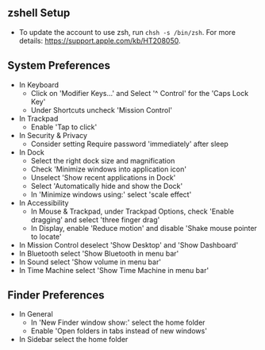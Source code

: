 ## zshell Setup

* To update the account to use zsh, run `chsh -s /bin/zsh`. For more details: https://support.apple.com/kb/HT208050.

## System Preferences

- In Keyboard
  - Click on 'Modifier Keys...' and Select '^ Control' for the 'Caps Lock Key'
  - Under Shortcuts uncheck 'Mission Control'
- In Trackpad
  - Enable 'Tap to click'
- In Security & Privacy
  - Consider setting Require password 'immediately' after sleep
- In Dock
  - Select the right dock size and magnification
  - Check 'Minimize windows into application icon'
  - Unselect 'Show recent applications in Dock'
  - Select 'Automatically hide and show the Dock'
  - In 'Minimize windows using:' select 'scale effect'
- In Accessibility
  - In Mouse & Trackpad, under Trackpad Options, check 'Enable dragging' and select 'three finger drag'
  - In Display, enable 'Reduce motion' and disable 'Shake mouse pointer to locate'
- In Mission Control deselect 'Show Desktop' and 'Show Dashboard'
- In Bluetooth select 'Show Bluetooth in menu bar'
- In Sound select 'Show volume in menu bar'
- In Time Machine select 'Show Time Machine in menu bar'

## Finder Preferences

- In General
  - In 'New Finder window show:' select the home folder
  - Enable 'Open folders in tabs instead of new windows'
- In Sidebar select the home folder
